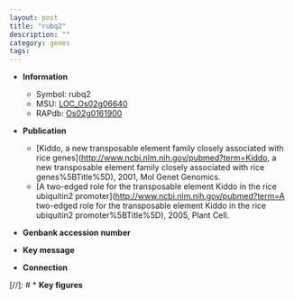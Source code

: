 ```yaml
---
layout: post
title: "rubq2"
description: ""
category: genes
tags: 
---
```


* **Information**  
    + Symbol: rubq2  
    + MSU: [LOC_Os02g06640](http://rice.plantbiology.msu.edu/cgi-bin/ORF_infopage.cgi?orf=LOC_Os02g06640)  
    + RAPdb: [Os02g0161900](http://rapdb.dna.affrc.go.jp/viewer/gbrowse_details/irgsp1?name=Os02g0161900)  

* **Publication**  
    + [Kiddo, a new transposable element family closely associated with rice genes](http://www.ncbi.nlm.nih.gov/pubmed?term=Kiddo, a new transposable element family closely associated with rice genes%5BTitle%5D), 2001, Mol Genet Genomics.
    + [A two-edged role for the transposable element Kiddo in the rice ubiquitin2 promoter](http://www.ncbi.nlm.nih.gov/pubmed?term=A two-edged role for the transposable element Kiddo in the rice ubiquitin2 promoter%5BTitle%5D), 2005, Plant Cell.

* **Genbank accession number**  

* **Key message**  

* **Connection**  

[//]: # * **Key figures**  


